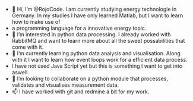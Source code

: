 - 👋 Hi, I’m @RojoCode. I am currently studying energy technologie in Germany. In my studies I have only learned Matlab, but I want to learn how to make use of 
- a programming language for a innovative energy topic.
- 👀 I’m interested in python data processing. I already worked with RabbitMQ and want to learn more about all the sweet possabilities that come with it.
- 🌱 I’m currently learning python data analysis and visualisation. Along with it I want to learn how event loops work for a efficient data process.
- I have not used Java Script yet but this is something I want to get into aswell.
- 💞️ I’m looking to collaborate on a python module that processes, validates and visualises measurement data.
- 📫 I have worked with git and redmine a bit for my work.

<!---
RojoCode/RojoCode is a ✨ special ✨ repository because its `README.md` (this file) appears on your GitHub profile.
You can click the Preview link to take a look at your changes.
--->
